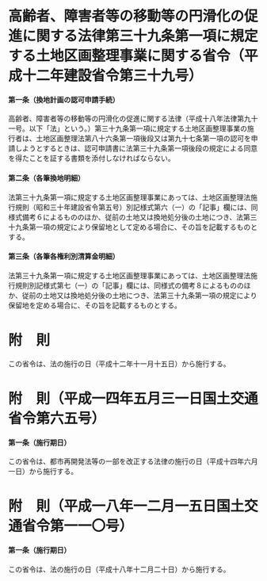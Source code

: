 # 高齢者、障害者等の移動等の円滑化の促進に関する法律第三十九条第一項に規定する土地区画整理事業に関する省令（平成十二年建設省令第三十九号）
#### 第一条（換地計画の認可申請手続）
高齢者、障害者等の移動等の円滑化の促進に関する法律（平成十八年法律第九十一号。以下「法」という。）第三十九条第一項に規定する土地区画整理事業の施行者は、土地区画整理法第八十六条第一項後段又は第九十七条第一項の認可を申請しようとするときは、認可申請書に法第三十九条第一項後段の規定による同意を得たことを証する書類を添付しなければならない。
#### 第二条（各筆換地明細）
法第三十九条第一項に規定する土地区画整理事業にあっては、土地区画整理法施行規則（昭和三十年建設省令第五号）別記様式第六（一）の「記事」欄には、同様式備考６によるもののほか、従前の土地又は換地処分後の土地につき、法第三十九条第一項の規定により保留地として定める場合に、その旨を記載するものとする。
#### 第三条（各筆各権利別清算金明細）
法第三十九条第一項に規定する土地区画整理事業にあっては、土地区画整理法施行規則別記様式第七（一）の「記事」欄には、同様式の備考８によるもののほか、従前の土地又は換地処分後の土地につき、法第三十九条第一項の規定により保留地を定める場合に、その旨を記載するものとする。
# 附　則
この省令は、法の施行の日（平成十二年十一月十五日）から施行する。
# 附　則（平成一四年五月三一日国土交通省令第六五号）
#### 第一条（施行期日）
この省令は、都市再開発法等の一部を改正する法律の施行の日（平成十四年六月一日）から施行する。
# 附　則（平成一八年一二月一五日国土交通省令第一一〇号）
#### 第一条（施行期日）
この省令は、法の施行の日（平成十八年十二月二十日）から施行する。
